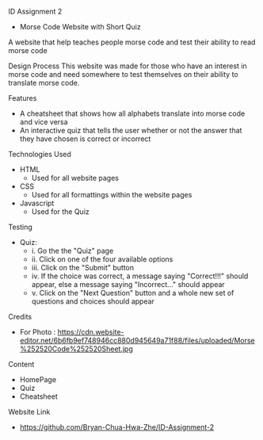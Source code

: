 ID Assignment 2
- Morse Code Website with Short Quiz

A website that help teaches people morse code and test their ability to read morse code

Design Process
This website was made for those who have an interest in morse code and need somewhere to test themselves on their ability to translate morse code.

Features
- A cheatsheet that shows how all alphabets translate into morse code and vice versa
- An interactive quiz that tells the user whether or not the answer that they have chosen is correct or incorrect

Technologies Used
- HTML
    - Used for all website pages
- CSS
    - Used for all formattings within the website pages
- Javascript
    - Used for the Quiz

Testing
- Quiz:
    - i. Go the the "Quiz" page
    - ii. Click on one of the four available options
    - iii. Click on the "Submit" button
    - iv. If the choice was correct, a message saying "Correct!!!" should appear, else a message saying "Incorrect..." should appear
    - v. Click on the "Next Question" button and a whole new set of questions and choices should appear

Credits
- For Photo : https://cdn.website-editor.net/6b6fb9ef748946cc880d945649a71f88/files/uploaded/Morse%252520Code%252520Sheet.jpg

Content
- HomePage
- Quiz
- Cheatsheet

Website Link
- https://github.com/Bryan-Chua-Hwa-Zhe/ID-Assignment-2